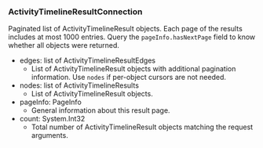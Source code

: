 ### ActivityTimelineResultConnection
Paginated list of ActivityTimelineResult objects. Each page of the results includes at most 1000 entries. Query the `pageInfo.hasNextPage` field to know whether all objects were returned.

- edges: list of ActivityTimelineResultEdges
  - List of ActivityTimelineResult objects with additional pagination information. Use `nodes` if per-object cursors are not needed.
- nodes: list of ActivityTimelineResults
  - List of ActivityTimelineResult objects.
- pageInfo: PageInfo
  - General information about this result page.
- count: System.Int32
  - Total number of ActivityTimelineResult objects matching the request arguments.
